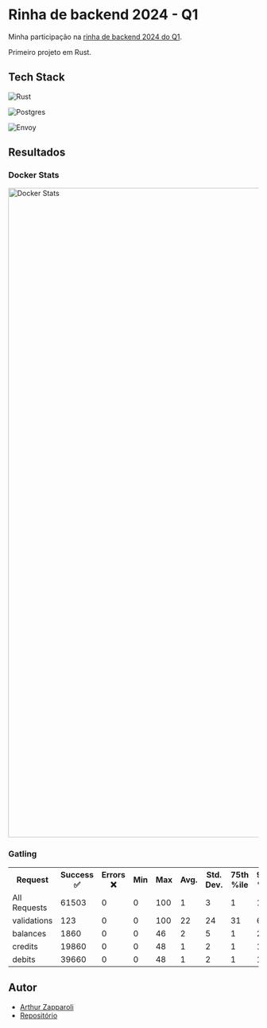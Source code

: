 # Rinha de backend 2024 - Q1

Minha participação na [rinha de backend 2024 do Q1](https://github.com/zanfranceschi/rinha-de-backend-2024-q1/).

Primeiro projeto em Rust.

## Tech Stack

![Rust](https://rustacean.net/assets/rustacean-flat-happy.png)

![Postgres](https://upload.wikimedia.org/wikipedia/commons/thumb/2/29/Postgresql_elephant.svg/360px-Postgresql_elephant.svg.png)

![Envoy](https://seeklogo.com/images/E/envoy-proxy-logo-AA21B06AE5-seeklogo.com.png)

## Resultados

### Docker Stats

<img width="1304" alt="Docker Stats" src="https://github.com/arthurgeek/rinha-backend-2024-q1/assets/2992/937e1b67-1d8f-4639-b4ff-9bcc1fc074b6">

### Gatling

<table><tr><th>Request</th><th>Success ✅</th><th>Errors ❌</th><th>Min</th><th>Max</th><th>Avg.</th><th>Std. Dev.</th><th>75th %ile</th><th>95th %ile</th><th>99th %ile</th></tr><tr><td>All Requests</td><td>61503</td><td>0</td><td>0</td><td>100</td><td>1</td><td>3</td><td>1</td><td>1</td><td>3</td></tr><tr><td>validations</td><td>123</td><td>0</td><td>0</td><td>100</td><td>22</td><td>24</td><td>31</td><td>63</td><td>88</td></tr><tr><td>balances</td><td>1860</td><td>0</td><td>0</td><td>46</td><td>2</td><td>5</td><td>1</td><td>2</td><td>29</td></tr><tr><td>credits</td><td>19860</td><td>0</td><td>0</td><td>48</td><td>1</td><td>2</td><td>1</td><td>1</td><td>2</td></tr><tr><td>debits</td><td>39660</td><td>0</td><td>0</td><td>48</td><td>1</td><td>2</td><td>1</td><td>1</td><td>2</td></tr></table>

## Autor

- [Arthur Zapparoli](https://github.com/arthurgeek)
- [Repositório](https://github.com/arthurgeek/rinha-backend-2024-q1)

